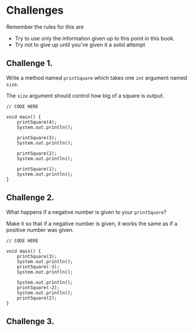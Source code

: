 # Challenges

Remember the rules for this are

- Try to use only the information given up to this point in this book.
- Try not to give up until you've given it a solid attempt

## Challenge 1.

Write a method named `printSquare` which takes one `int` argument named `size`.

The `size` argument should control how big of a square is output.

```java,editable
// CODE HERE

void main() {
    printSquare(4);
    System.out.println();

    printSquare(3);
    System.out.println();

    printSquare(2);
    System.out.println();

    printSquare(1);
    System.out.println();
}
```

## Challenge 2.

What happens if a negative number is given to your `printSquare`?

Make it so that if a negative number is given, it works the same as if a positive number
was given.

```java,editable
// CODE HERE

void main() {
    printSquare(3);
    System.out.println();
    printSquare(-3);
    System.out.println();

    System.out.println();
    printSquare(-2);
    System.out.println();
    printSquare(2);
}
```

## Challenge 3.
